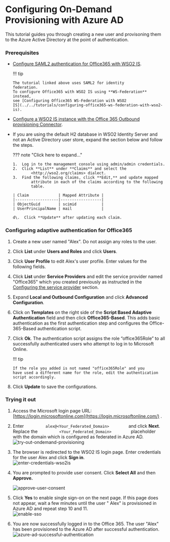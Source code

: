 # Configuring On-Demand Provisioning with Azure AD

This tutorial guides you through creating a new user and provisoning
them to the Azure Active Directory at the point of authentication.

### Prerequisites

-   [Configure SAML2 authentication for Office365 with WSO2
    IS](../../tutorials/configuring-office365-saml2-with-wso2-identity-server).

    !!! tip
    
        The tutorial linked above uses SAML2 for identity
        federation.  
        To configure Office365 with WSO2 IS using **WS-Federation** instead,
        see [Configuring Office365 WS-Federation with WSO2
        IS](../../tutorials/configuring-office365-ws-federation-with-wso2-is).
    

-   [Configure a WSO2 IS instance with the Office 365 Outbound
    provisioning
    Connector](../../develop/microsoft-azure-ad-outbound-provisioning-connector).

-   If you are using the default H2 database in WSO2 Identity Server and
    not an Active Directory user store, expand the section below and
    follow the steps.

    ??? note "Click here to expand..."

        1.  Log in to the management console using admin/admin credentials.
        2.  Click **List** under **Claims** and select the
                <http://wso2.org/claims> dialect.
        3.  Find the following claims, click **Edit,** and update mapped
                attribute in each of the claims according to the following
                table.

        | Claim             | Mapped Attribute |
        |-------------------|------------------|
        | ObjectGuid        | scimid           |
        | UserPrincipalName | mail             |
           
        d\.  Click **Update** after updating each claim.

### Configuring adaptive authentication for Office365

1.  Create a new user named "Alex". Do not assign any roles to the user.
2.  Click **List** under **Users and Roles** and click **Users**.
3.  Click **User Profile** to edit Alex's user profile. Enter values for
    the following fields.
4.  Click **List** under **Service Providers** and edit the service
    provider named "Office365" which you created previously as
    instructed in the [Configuring the service
    provider](../../tutorials/configuring-office365-saml2-with-wso2-identity-server#configuring-the-service-provider)
    section.
5.  Expand **Local and Outbound Configuration** and click **Advanced
    Configuration**.

6.  Click on **Templates** on the right side of the **Script Based
    Adaptive Authentication** field and then click **Office365-Based**.
    This adds basic authentication as the first authentication step and
    configures the Office-365-Based authentication script.

7.  Click **Ok**. The authentication script assigns the role
    “office365Role” to all successfully authenticated users who attempt
    to log in to Microsoft Online.

    !!! tip
    
        If the role you added is not named "office365Role" and you
        have used a different name for the role, edit the authentication
        script accordingly.
    

8.  Click **Update** to save the configurations.

### Trying it out

1.  Access the Microsoft login page URL:
    [https://login.microsoftonline.com](https://login.microsoftonline.com/)
    .

2.  Enter `          alex@<Your_Federated_Domain>         ` and click
    **Next**. Replace the `          <Your_Federated_Domain>         `
    placeholder with the domain which is configured as federated in
    Azure AD.  
    ![try-out-ondemand-provisioning](../../assets/img/tutorials/try-out-ondemand-provisioning.jpg)
3.  The browser is redirected to the WSO2 IS login page. Enter
    credentials for the user Alex and click **Sign in**.  
    ![enter-credentials-wso2is](../../assets/img/tutorials/enter-credentials-wso2is.jpg)
4.  You are prompted to provide user consent. Click **Select All** and
    then **Approve.**

    ![approve-user-consent](../../assets/img/tutorials/approve-user-consent.jpg)

5.  Click **Yes** to enable single sign-on on the next page. If this
    page does not appear, wait a few minutes until the user " Alex" is
    provisioned in Azure AD and repeat step 10 and 11.  
    ![enable-sso](../../assets/img/tutorials/enable-sso.png)
6.  You are now successfully logged in to the Office 365. The user
    "Alex" has been provisioned to the Azure AD after successful
    authentication.  
    ![azure-ad-successful-authentication](../../assets/img/tutorials/azure-ad-successful-authentication.png)

